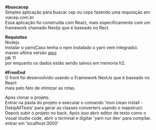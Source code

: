 <strong>#buscacep</strong><br />
Simples aplicação para buscar cep ou ceps fazendo uma requisição em viacep.com.br<br />
Essa aplicação foi construída com React, mais especifícamente com um framework chamado Nextjs que é baseado no Rect.

<strong>Requisitos</strong><br />
Nodejs<br />
Instalar o yarn(Caso tenha o npm instalado o yarn vem integrado).<br />
maven ultima versão <a href="https://maven.apache.org/">aqui</a><br />
jdk 11<br />
por enquanto os dados estão sendo salvos em memoria h2.

<strong>#FronEnd</strong><br />
O front foi desenvolvido usando o Framework NextJs que é baseado no React<br />
mais pelo fato de otimizar as rotas.

Após clonar o projeto.<br />
Entrar na pasta do projeto e executar o comando 'mvn clean install -DskipAllTests' para gerar as classes converters usando o mapstruct.<br />
Depois subir o projeto no back. Após isso abrir editor de texto como o visual studio code, abrir o terminal e digitar 'yarn run dev' para compilar.<br />
entrar em 'localhost:3000'
